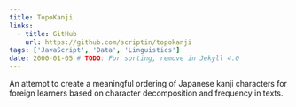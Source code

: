 ```yaml
---
title: TopoKanji
links:
  - title: GitHub
    url: https://github.com/scriptin/topokanji
tags: ['JavaScript', 'Data', 'Linguistics']
date: 2000-01-05 # TODO: For sorting, remove in Jekyll 4.0
---
```

An attempt to create a meaningful ordering of Japanese kanji characters for foreign learners
based on character decomposition and frequency in texts.
